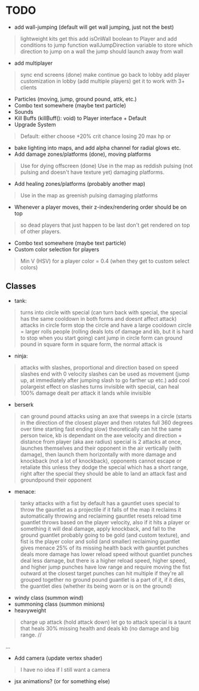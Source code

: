 # TODO

- add wall-jumping (default will get wall jumping, just not the best)
> lightweight kits get this
> add isOnWall boolean to Player and add conditions to jump function
> wallJumpDirection variable to store which direction to jump
> on a wall the jump should launch away from wall
- add multiplayer
> sync end screens (done)
> make continue go back to lobby
> add player customization in lobby (add multiple players)
> get it to work with 3+ clients
- Particles (moving, jump, ground pound, attk, etc.)
- Combo text somewhere (maybe text particle)
- Sounds
- Kill Buffs (killBuff(): void) to Player interface + Default
- Upgrade System
> Default: either choose +20% crit chance losing 20 max hp or
- bake lighting into maps, and add alpha channel for radial glows etc.
- Add damage zones/platforms (done), moving platforms
> Use for dying offscreen (done)
> Use in the map as reddish pulsing (not pulsing and doesn't have texture yet)
  damaging platforms.
- Add healing zones/platforms (probably another map)
> Use in the map as greenish pulsing damaging platforms
- Whenever a player moves, their z-index/rendering order should be on top
> so dead players that just happen to be last don't get rendered on top of
> other players.
- Combo text somewhere (maybe text particle)
- Custom color selection for players
> Min V (HSV) for a player color = 0.4 (when they get to custom select colors)

## Classes

- tank:
> turns into circle with special (can turn back with special, the special has
  the same cooldown in both forms and doesnt affect attack)
> attacks in circle form stop the circle and have a large cooldown
> circle = larger
> rolls people (rolling deals lots of damage and kb, but it is hard to stop
  when you start going)
> cant jump in circle form
> can ground pound in square form
> in square form, the normal attack is
- ninja:
> attacks with slashes, proportional and direction based on speed
> slashes end with 0 velocity
> slashes can be used as movement (jump up, at immediately after jumping slash
  to go farther up etc.)
> add cool polargeist effect on slashes
> turns invisible with special, can heal 100% damage dealt per attack it lands
  while invisible
- berserk
> can ground pound
> attacks using an axe that sweeps in a circle (starts in the direction of the
  closest player and then rotates full 360 degrees over time starting fast
  ending slow) theoretically can hit the same person twice, kb is dependant on
  the axe velocity and direction + distance from player (aka axe radius)
> special is 2 attacks at once, launches themselves and their opponent in the
  air vertically (with damage), then launch them horizontally with more damage
  and knockback (not a lot of knockback), opponents cannot escape or retaliate
  this unless they dodge the special which has a short range, right after the
  special they should be able to land an attack fast and groundpound their
  opponent
- menace:
> tanky
> attacks with a fist
> by default has a gauntlet
> uses special to throw the gauntlet as a projectile
> if it falls of the map it reclaims it automatically
> throwing and reclaiming gauntlet resets reload time
> guantlet throws based on the player velocity, also if it hits a player or
  something it will deal damage, apply knockback, and fall to the ground
> guantlet probably going to be gold (and custom texture), and fist is the
  player color and solid (and smaller)
> reclaiming guantlet gives menace 25% of its missing health back
> with gauntlet punches deals more damage has lower reload speed
> without guantlet punches deal less damage, but there is a higher reload
  speed, higher speed, and higher jump
> punches have low range and require moving the fist outward at the closest
  target
> punches can hit multiple if they're all grouped together
> no ground pound
> guantlet is a part of it, if it dies, the guantlet dies (whether its being
  worn or is on the ground)
- windy class (summon wind)
- summoning class (summon minions)
- heavyweight
> charge up attack (hold attack down) let go to attack
> special is a taunt that heals 30% missing health and deals kb (no damage and
  big range.
> //

...

- Add camera (update vertex shader)
> I have no idea if I still want a camera
- jsx animations? (or for something else)
